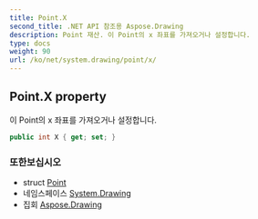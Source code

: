 ```yaml
---
title: Point.X
second_title: .NET API 참조용 Aspose.Drawing
description: Point 재산. 이 Point의 x 좌표를 가져오거나 설정합니다.
type: docs
weight: 90
url: /ko/net/system.drawing/point/x/
---
```

## Point.X property

이 Point의 x 좌표를 가져오거나 설정합니다.

```csharp
public int X { get; set; }
```

### 또한보십시오

* struct [Point](../)
* 네임스페이스 [System.Drawing](../../point/)
* 집회 [Aspose.Drawing](../../../)


